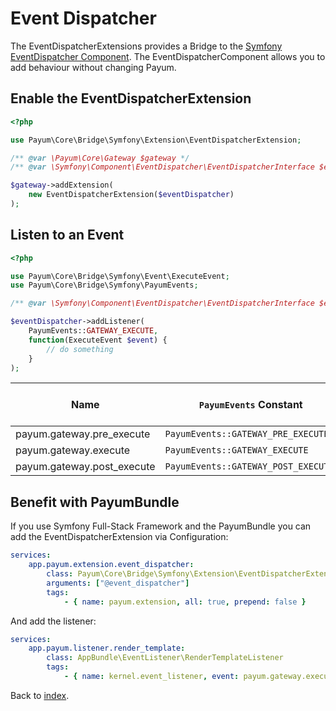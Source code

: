 # Event Dispatcher

The EventDispatcherExtensions provides a Bridge to the [Symfony EventDispatcher Component](http://symfony.com/doc/current/components/event_dispatcher/index.html). The EventDispatcherComponent allows you to add behaviour without changing Payum.

## Enable the EventDispatcherExtension

```php
<?php

use Payum\Core\Bridge\Symfony\Extension\EventDispatcherExtension;

/** @var \Payum\Core\Gateway $gateway */
/** @var \Symfony\Component\EventDispatcher\EventDispatcherInterface $eventDispatcher */

$gateway->addExtension(
    new EventDispatcherExtension($eventDispatcher)
);
```

## Listen to an Event

```php
<?php

use Payum\Core\Bridge\Symfony\Event\ExecuteEvent;
use Payum\Core\Bridge\Symfony\PayumEvents;

/** @var \Symfony\Component\EventDispatcher\EventDispatcherInterface $eventDispatcher */

$eventDispatcher->addListener(
    PayumEvents::GATEWAY_EXECUTE,
    function(ExecuteEvent $event) {
        // do something
    }
);
```

| Name | `PayumEvents` Constant | Argument passed to the listener |
| --- | --- | ---|
| payum.gateway.pre_execute | `PayumEvents::GATEWAY_PRE_EXECUTE` | `ExecuteEvent` |
| payum.gateway.execute | `PayumEvents::GATEWAY_EXECUTE` | `ExecuteEvent` |
| payum.gateway.post_execute | `PayumEvents::GATEWAY_POST_EXECUTE` | `ExecuteEvent` |

## Benefit with PayumBundle

If you use Symfony Full-Stack Framework and the PayumBundle you can add the EventDispatcherExtension via Configuration:

```yaml
services:
    app.payum.extension.event_dispatcher:
        class: Payum\Core\Bridge\Symfony\Extension\EventDispatcherExtension
        arguments: ["@event_dispatcher"]
        tags:
            - { name: payum.extension, all: true, prepend: false }
```

And add the listener:

```yaml
services:
    app.payum.listener.render_template:
        class: AppBundle\EventListener\RenderTemplateListener
        tags:
            - { name: kernel.event_listener, event: payum.gateway.execute }
```

Back to [index](index.md).
